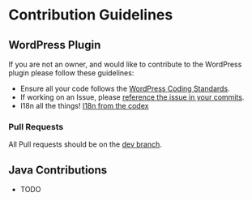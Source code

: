 # Contribution Guidelines

## WordPress Plugin
If you are not an owner, and would like to contribute to the WordPress plugin please follow these guidelines:
* Ensure all your code follows the [WordPress Coding Standards](https://codex.wordpress.org/WordPress_Coding_Standards).
* If working on an Issue, please [reference the issue in your commits](https://github.com/blog/957-introducing-issue-mentions).
* I18n all the things! [I18n from the codex](https://codex.wordpress.org/I18n_for_WordPress_Developers)

### Pull Requests
All Pull requests should be on the [dev branch](https://github.com/WooMinecraft/woominecraft-wp/tree/dev).

## Java Contributions
* TODO